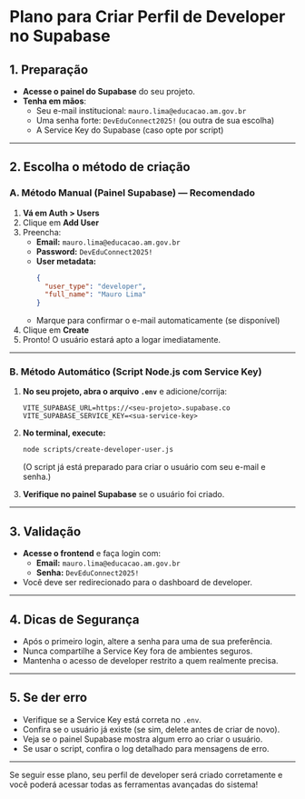 # Plano para Criar Perfil de Developer no Supabase

## 1. Preparação

- **Acesse o painel do Supabase** do seu projeto.
- **Tenha em mãos**:
  - Seu e-mail institucional: `mauro.lima@educacao.am.gov.br`
  - Uma senha forte: `DevEduConnect2025!` (ou outra de sua escolha)
  - A Service Key do Supabase (caso opte por script)

---

## 2. Escolha o método de criação

### A. Método Manual (Painel Supabase) — Recomendado

1. **Vá em Auth > Users**
2. Clique em **Add User**
3. Preencha:
   - **Email:** `mauro.lima@educacao.am.gov.br`
   - **Password:** `DevEduConnect2025!`
   - **User metadata:**  
     ```json
     {
       "user_type": "developer",
       "full_name": "Mauro Lima"
     }
     ```
   - Marque para confirmar o e-mail automaticamente (se disponível)
4. Clique em **Create**
5. Pronto! O usuário estará apto a logar imediatamente.

---

### B. Método Automático (Script Node.js com Service Key)

1. **No seu projeto, abra o arquivo `.env`** e adicione/corrija:
   ```
   VITE_SUPABASE_URL=https://<seu-projeto>.supabase.co
   VITE_SUPABASE_SERVICE_KEY=<sua-service-key>
   ```
2. **No terminal, execute:**
   ```sh
   node scripts/create-developer-user.js
   ```
   (O script já está preparado para criar o usuário com seu e-mail e senha.)

3. **Verifique no painel Supabase** se o usuário foi criado.

---

## 3. Validação

- **Acesse o frontend** e faça login com:
  - **Email:** `mauro.lima@educacao.am.gov.br`
  - **Senha:** `DevEduConnect2025!`
- Você deve ser redirecionado para o dashboard de developer.

---

## 4. Dicas de Segurança

- Após o primeiro login, altere a senha para uma de sua preferência.
- Nunca compartilhe a Service Key fora de ambientes seguros.
- Mantenha o acesso de developer restrito a quem realmente precisa.

---

## 5. Se der erro

- Verifique se a Service Key está correta no `.env`.
- Confira se o usuário já existe (se sim, delete antes de criar de novo).
- Veja se o painel Supabase mostra algum erro ao criar o usuário.
- Se usar o script, confira o log detalhado para mensagens de erro.

---

Se seguir esse plano, seu perfil de developer será criado corretamente e você poderá acessar todas as ferramentas avançadas do sistema! 